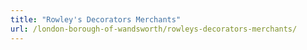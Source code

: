 ```yaml
---
title: "Rowley's Decorators Merchants"
url: /london-borough-of-wandsworth/rowleys-decorators-merchants/
---
```

